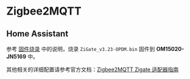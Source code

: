 # Zigbee2MQTT

## Home Assistant

参考 [固件烧录](flash.md) 中的说明，烧录 `ZiGate_v3.23-OPDM.bin` 固件到 **OM15020-JN5169** 中。

其他相关的详细配置请参考官方文档：[Zigbee2MQTT Zigate 适配器指南](https://www.zigbee2mqtt.io/guide/adapters/zigate.html)
